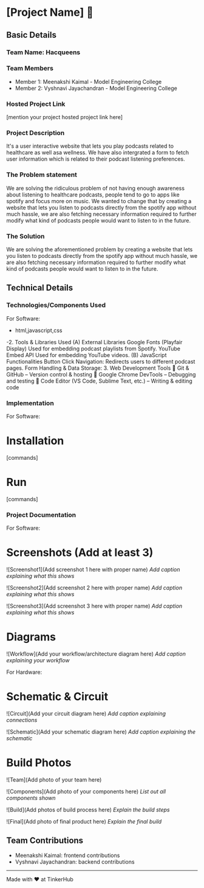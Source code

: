 # [Project Name] 🎯


## Basic Details
### Team Name: Hacqueens


### Team Members
- Member 1: Meenakshi Kaimal - Model Engineering College
- Member 2: Vyshnavi Jayachandran - Model Engineering College
  

### Hosted Project Link
[mention your project hosted project link here]

### Project Description
It's a user interactive website that lets you play podcasts related to healthcare as well asa wellness.
We have also intergrated a form to fetch user information which is related to their podcast listening preferences.

### The Problem statement
We are solving the ridiculous problem of not having enough awareness about listening to healthcare podcasts, people tend to go to apps like spotify and focus more on music. We wanted to change that by creating a website that lets you listen to podcasts directly from the spotify app without much hassle, we are also fetching necessary information required to further modify what kind of podcasts people would want to listen to in the future.

### The Solution
We are solving the aforementioned problem by creating a website that lets you listen to podcasts directly from the spotify app without much hassle, we are also fetching necessary information required to further modify what kind of podcasts people would want to listen to in the future.

## Technical Details
### Technologies/Components Used
For Software:
- html,javascript,css

-2. Tools & Libraries Used
(A) External Libraries
Google Fonts (Playfair Display)
Used for embedding podcast playlists from Spotify.
YouTube Embed API
Used for embedding YouTube videos.
(B) JavaScript Functionalities
Button Click Navigation: Redirects users to different podcast pages.
Form Handling & Data Storage:
3. Web Development Tools
🔹 Git & GitHub – Version control & hosting
🔹 Google Chrome DevTools – Debugging and testing
🔹 Code Editor (VS Code, Sublime Text, etc.) – Writing & editing code


### Implementation
For Software:
# Installation
[commands]

# Run
[commands]

### Project Documentation
For Software:

# Screenshots (Add at least 3)
![Screenshot1](Add screenshot 1 here with proper name)
*Add caption explaining what this shows*

![Screenshot2](Add screenshot 2 here with proper name)
*Add caption explaining what this shows*

![Screenshot3](Add screenshot 3 here with proper name)
*Add caption explaining what this shows*

# Diagrams
![Workflow](Add your workflow/architecture diagram here)
*Add caption explaining your workflow*

For Hardware:

# Schematic & Circuit
![Circuit](Add your circuit diagram here)
*Add caption explaining connections*

![Schematic](Add your schematic diagram here)
*Add caption explaining the schematic*

# Build Photos
![Team](Add photo of your team here)


![Components](Add photo of your components here)
*List out all components shown*

![Build](Add photos of build process here)
*Explain the build steps*

![Final](Add photo of final product here)
*Explain the final build*


## Team Contributions
- Meenakshi Kaimal: frontend contributions
- Vyshnavi Jayachandran: backend contributions

---
Made with ❤️ at TinkerHub
